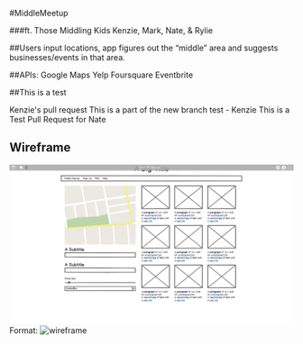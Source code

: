 #MiddleMeetup

###ft. Those Middling Kids
	Kenzie, Mark, Nate, & Rylie

##Users input locations, app figures out the “middle” area and suggests businesses/events in that area. 

##APIs:
Google Maps
Yelp
Foursquare
Eventbrite

##This is a test

Kenzie's pull request 
This is a part of the new branch test - Kenzie
This is a Test Pull Request for Nate



## Wireframe 
![wirefrane](assets/images/wireframe.png)
Format: ![wireframe](url)
